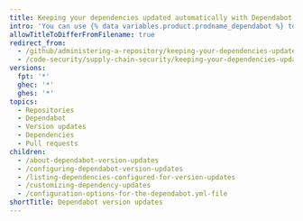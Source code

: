 ```yaml
---
title: Keeping your dependencies updated automatically with Dependabot version updates
intro: 'You can use {% data variables.product.prodname_dependabot %} to automatically keep the dependencies and packages used in your repository updated to the latest version, even when they don’t have any known vulnerabilities.'
allowTitleToDifferFromFilename: true
redirect_from:
  - /github/administering-a-repository/keeping-your-dependencies-updated-automatically
  - /code-security/supply-chain-security/keeping-your-dependencies-updated-automatically
versions:
  fpt: '*'
  ghec: '*'
  ghes: '*'
topics:
  - Repositories
  - Dependabot
  - Version updates
  - Dependencies
  - Pull requests
children:
  - /about-dependabot-version-updates
  - /configuring-dependabot-version-updates
  - /listing-dependencies-configured-for-version-updates
  - /customizing-dependency-updates
  - /configuration-options-for-the-dependabot.yml-file
shortTitle: Dependabot version updates
---
```


